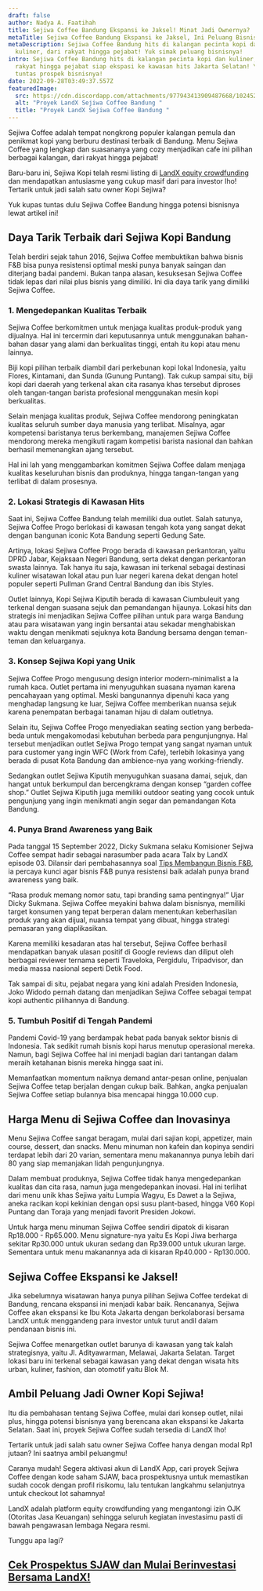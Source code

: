 ```yaml
---
draft: false
author: Nadya A. Faatihah
title: Sejiwa Coffee Bandung Ekspansi ke Jaksel! Minat Jadi Ownernya?
metaTitle: Sejiwa Coffee Bandung Ekspansi ke Jaksel, Ini Peluang Bisnisnya!
metaDescription: Sejiwa Coffee Bandung hits di kalangan pecinta kopi dan
  kuliner, dari rakyat hingga pejabat! Yuk simak peluang bisnisnya!
intro: Sejiwa Coffee Bandung hits di kalangan pecinta kopi dan kuliner, dari
  rakyat hingga pejabat siap ekspasi ke kawasan hits Jakarta Selatan! Yuk kupas
  tuntas prospek bisnisnya!
date: 2022-09-28T03:49:37.557Z
featuredImage:
  src: https://cdn.discordapp.com/attachments/977943413909487668/1024528953190404127/unknown.png
  alt: "Proyek LandX Sejiwa Coffee Bandung "
  title: "Proyek LandX Sejiwa Coffee Bandung "
---
```

<!--StartFragment-->

Sejiwa Coffee adalah tempat nongkrong populer kalangan pemula dan penikmat kopi yang berburu destinasi terbaik di Bandung. Menu Sejiwa Coffee yang lengkap dan suasananya yang cozy menjadikan cafe ini pilihan berbagai kalangan, dari rakyat hingga pejabat!

Baru-baru ini, Sejiwa Kopi telah resmi listing di [LandX equity crowdfunding](https://app.landx.id/?utm_source=Organic+Page&utm_medium=Content+Blog&utm_campaign=BlogLandX&utm_id=Blog) dan mendapatkan antusiasme yang cukup masif dari para investor lho! Tertarik untuk jadi salah satu owner Kopi Sejiwa?

Yuk kupas tuntas dulu Sejiwa Coffee Bandung hingga potensi bisnisnya lewat artikel ini!

## Daya Tarik Terbaik dari Sejiwa Kopi Bandung

Telah berdiri sejak tahun 2016, Sejiwa Coffee membuktikan bahwa bisnis F&B bisa punya resistensi optimal meski punya banyak saingan dan diterjang badai pandemi. Bukan tanpa alasan, kesuksesan Sejiwa Coffee tidak lepas dari nilai plus bisnis yang dimiliki. Ini dia daya tarik yang dimiliki Sejiwa Coffee.

### 1. Mengedepankan Kualitas Terbaik

Sejiwa Coffee berkomitmen untuk menjaga kualitas produk-produk yang dijualnya. Hal ini tercermin dari keputusannya untuk menggunakan bahan-bahan dasar yang alami dan berkualitas tinggi, entah itu kopi atau menu lainnya.

Biji kopi pilihan terbaik diambil dari perkebunan kopi lokal Indonesia, yaitu Flores, Kintamani, dan Sunda (Gunung Puntang). Tak cukup sampai situ, biji kopi dari daerah yang terkenal akan cita rasanya khas tersebut diproses oleh tangan-tangan barista profesional menggunakan mesin kopi berkualitas.

Selain menjaga kualitas produk, Sejiwa Coffee mendorong peningkatan kualitas seluruh sumber daya manusia yang terlibat. Misalnya, agar kompetensi baristanya terus berkembang, manajemen Sejiwa Coffee mendorong mereka mengikuti ragam kompetisi barista nasional dan bahkan berhasil memenangkan ajang tersebut.

Hal ini lah yang menggambarkan komitmen Sejiwa Coffee dalam menjaga kualitas keseluruhan bisnis dan produknya, hingga tangan-tangan yang terlibat di dalam prosesnya.

### 2. Lokasi Strategis di Kawasan Hits

Saat ini, Sejiwa Coffee Bandung telah memiliki dua outlet. Salah satunya, Sejiwa Coffee Progo berlokasi di kawasan tengah kota yang sangat dekat dengan bangunan iconic Kota Bandung seperti Gedung Sate. 

Artinya, lokasi Sejiwa Coffee Progo berada di kawasan perkantoran, yaitu DPRD Jabar, Kejaksaan Negeri Bandung, serta dekat dengan perkantoran swasta lainnya. Tak hanya itu saja, kawasan ini terkenal sebagai destinasi kuliner wisatawan lokal atau pun luar negeri karena dekat dengan hotel populer seperti Pullman Grand Central Bandung dan ibis Styles.

Outlet lainnya, Kopi Sejiwa Kiputih berada di kawasan Ciumbuleuit yang terkenal dengan suasana sejuk dan pemandangan hijaunya. Lokasi hits dan strategis ini menjadikan Sejiwa Coffee pilihan untuk para warga Bandung atau para wisatawan yang ingin bersantai atau sekadar menghabiskan waktu dengan menikmati sejuknya kota Bandung bersama dengan teman-teman dan keluarganya. 

### 3. Konsep Sejiwa Kopi yang Unik

Sejiwa Coffee Progo mengusung design interior modern-minimalist a la rumah kaca. Outlet pertama ini menyuguhkan suasana nyaman karena pencahayaan yang optimal. Meski bangunannya dipenuhi kaca yang menghadap langsung ke luar, Sejiwa Coffee memberikan nuansa sejuk karena penempatan berbagai tanaman hijau di dalam outletnya.

Selain itu, Sejiwa Coffee Progo menyediakan seating section yang berbeda-beda untuk mengakomodasi kebutuhan berbeda para pengunjungnya. Hal tersebut menjadikan outlet Sejiwa Progo tempat yang sangat nyaman untuk para customer yang ingin WFC (Work from Cafe), terlebih lokasinya yang berada di pusat Kota Bandung dan ambience-nya yang working-friendly. 

Sedangkan outlet Sejiwa Kiputih menyuguhkan suasana damai, sejuk, dan hangat untuk berkumpul dan bercengkrama dengan konsep “garden coffee shop.” Outlet Sejiwa Kiputih juga memiliki outdoor seating yang cocok untuk pengunjung yang ingin menikmati angin segar dan pemandangan Kota Bandung.

### 4. Punya Brand Awareness yang Baik

Pada tanggal 15 September 2022, Dicky Sukmana selaku Komisioner Sejiwa Coffee sempat hadir sebagai narasumber pada acara Talx by LandX episode 03. Dilansir dari pembahasannya soal [Tips Membangun Bisnis F&B](https://landx.id/blog/tips-sukses-membangun-bisnis-fnb-bagi-pemula-ala-sejiwa-coffee/), ia percaya kunci agar bisnis F&B punya resistensi baik adalah punya brand awareness yang baik.

“Rasa produk memang nomor satu, tapi branding sama pentingnya!” Ujar Dicky Sukmana. Sejiwa Coffee meyakini bahwa dalam bisnisnya, memiliki target konsumen yang tepat berperan dalam menentukan keberhasilan produk yang akan dijual, nuansa tempat yang dibuat, hingga strategi pemasaran yang diaplikasikan.

Karena memiliki kesadaran atas hal tersebut, Sejiwa Coffee berhasil mendapatkan banyak ulasan positif di Google reviews dan diliput oleh berbagai reviewer ternama seperti Traveloka, Pergidulu, Tripadvisor, dan media massa nasional seperti Detik Food.

Tak sampai di situ, pejabat negara yang kini adalah Presiden Indonesia, Joko Widodo pernah datang dan menjadikan Sejiwa Coffee sebagai tempat kopi authentic pilihannya di Bandung.

### 5. Tumbuh Positif di Tengah Pandemi

Pandemi Covid-19 yang berdampak hebat pada banyak sektor bisnis di Indonesia. Tak sedikit rumah bisnis kopi harus menutup operasional mereka. Namun, bagi Sejiwa Coffee hal ini menjadi bagian dari tantangan dalam meraih ketahanan bisnis mereka hingga saat ini. 

Memanfaatkan momentum naiknya demand antar-pesan online, penjualan Sejiwa Coffee tetap berjalan dengan cukup baik. Bahkan, angka penjualan Sejiwa Coffee setiap bulannya bisa mencapai hingga 10.000 cup.

## Harga Menu di Sejiwa Coffee dan Inovasinya

Menu Sejiwa Coffee sangat beragam, mulai dari sajian kopi, appetizer, main course, dessert, dan snacks. Menu minuman non kafein dan kopinya sendiri terdapat lebih dari 20 varian, sementara menu makanannya punya lebih dari 80 yang siap memanjakan lidah pengunjungnya.

Dalam membuat produknya, Sejiwa Coffee tidak hanya mengedepankan kualitas dan cita rasa, namun juga mengedepankan inovasi. Hal ini terlihat dari menu unik khas Sejiwa yaitu Lumpia Wagyu, Es Dawet a la Sejiwa, aneka racikan kopi kekinian dengan opsi susu plant-based, hingga V60 Kopi Puntang dan Toraja yang menjadi favorit Presiden Jokowi.

Untuk harga menu minuman Sejiwa Coffee sendiri dipatok di kisaran Rp18.000 - Rp65.000. Menu signature-nya yaitu Es Kopi Jiwa berharga sekitar Rp30.000 untuk ukuran sedang dan Rp39.000 untuk ukuran large. Sementara untuk menu makanannya ada di kisaran Rp40.000 - Rp130.000.

## Sejiwa Coffee Ekspansi ke Jaksel!

Jika sebelumnya wisatawan hanya punya pilihan Sejiwa Coffee terdekat di Bandung, rencana ekspansi ini menjadi kabar baik. Rencananya, Sejiwa Coffee akan ekspansi ke Ibu Kota Jakarta dengan berkolaborasi bersama LandX untuk menggandeng para investor untuk turut andil dalam pendanaan bisnis ini.

Sejiwa Coffee menargetkan outlet barunya di kawasan yang tak kalah strategisnya, yaitu Jl. Adityawarman, Melawai, Jakarta Selatan. Target lokasi baru ini terkenal sebagai kawasan yang dekat dengan wisata hits urban, kuliner, fashion, dan otomotif yaitu Blok M.

## Ambil Peluang Jadi Owner Kopi Sejiwa!

Itu dia pembahasan tentang Sejiwa Coffee, mulai dari konsep outlet, nilai plus, hingga potensi bisnisnya yang berencana akan ekspansi ke Jakarta Selatan. Saat ini, proyek Sejiwa Coffee sudah tersedia di LandX lho!

Tertarik untuk jadi salah satu owner Sejiwa Coffee hanya dengan modal Rp1 jutaan? Ini saatnya ambil peluangmu!

Caranya mudah! Segera aktivasi akun di LandX App, cari proyek Sejiwa Coffee dengan kode saham SJAW, baca prospektusnya untuk memastikan sudah cocok dengan profil risikomu, lalu tentukan langkahmu selanjutnya untuk checkout lot sahamnya!

LandX adalah platform equity crowdfunding yang mengantongi izin OJK (Otoritas Jasa Keuangan) sehingga seluruh kegiatan investasimu pasti di bawah pengawasan lembaga Negara resmi.

Tunggu apa lagi? 

## [Cek Prospektus SJAW dan Mulai Berinvestasi Bersama LandX!](https://app.landx.id/?utm_source=Organic+Page&utm_medium=Content+Blog&utm_campaign=BlogLandX&utm_id=Blog)

<!--EndFragment-->